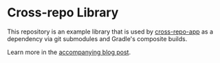 # Cross-repo Library

This repository is an example library that is used by [cross-repo-app](https://github.com/alllex/cross-repo-app)
as a dependency via git submodules and Gradle's composite builds.

Learn more in the [accompanying blog post](https://blog.alllex.me/).
